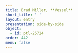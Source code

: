 ```yaml
---
title: Brad Miller, **Vessel**
short_title: ' '
layout: entry
presentation: side-by-side
object:
  - id: ptl-25724
order: 442
menu: false
---
```

